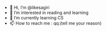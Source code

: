 - 👋 Hi, I’m @likesagiri
- 👀 I’m interested in reading and learning
- 🌱 I’m currently learning CS
- 📫 How to reach me : qq:(tell me your reason)

<!---
likesagiri/likesagiri is a ✨ special ✨ repository because its `README.md` (this file) appears on your GitHub profile.
You can click the Preview link to take a look at your changes.
--->

